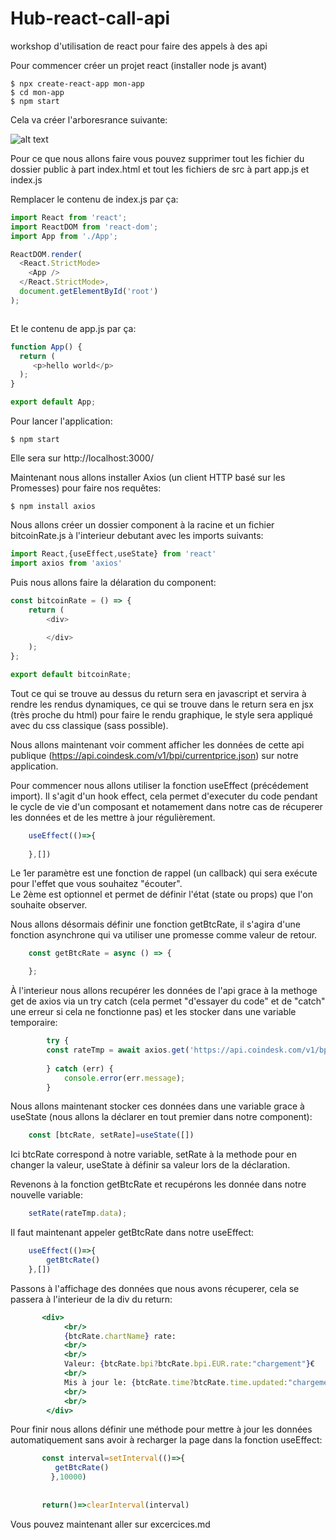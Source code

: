 # Hub-react-call-api
workshop d'utilisation de react pour faire des appels à des api

Pour commencer créer un projet react (installer node js avant)

<!--sec data-title="Your first command: OS X and Linux" data-id="OSX_Linux_whoami" data-collapse=true ces-->

    $ npx create-react-app mon-app
    $ cd mon-app
    $ npm start
    
<!--endsec-->

Cela va créer l'arboresrance suivante:

![alt text](https://github.com/Excelsiort/Hub-react-call-api/blob/main/tree.png)

Pour ce que nous allons faire vous pouvez supprimer tout les fichier du dossier public à part index.html et tout les fichiers de src à part app.js et index.js

Remplacer le contenu de index.js par ça: 

```javascript
import React from 'react';
import ReactDOM from 'react-dom';
import App from './App';

ReactDOM.render(
  <React.StrictMode>
    <App />
  </React.StrictMode>,
  document.getElementById('root')
);



```


Et le contenu de app.js par ça:

```javascript
function App() {
  return (
     <p>hello world</p>
  );
}

export default App;


```

Pour lancer l'application:

<!--sec data-title="Your first command: OS X and Linux" data-id="OSX_Linux_whoami" data-collapse=true ces-->

    $ npm start
    
<!--endsec-->

Elle sera sur http://localhost:3000/

Maintenant nous allons installer Axios (un client HTTP basé sur les Promesses) pour faire nos requêtes:

<!--sec data-title="Your first command: OS X and Linux" data-id="OSX_Linux_whoami" data-collapse=true ces-->

    $ npm install axios
    
<!--endsec-->

Nous allons créer un dossier component à la racine et un fichier bitcoinRate.js à l'interieur debutant avec les imports suivants:

```javascript
import React,{useEffect,useState} from 'react'
import axios from 'axios'

```

Puis nous allons faire la délaration du component:

```javascript
const bitcoinRate = () => {
    return (
        <div>
            
        </div>
    );
};

export default bitcoinRate;

```

Tout ce qui se trouve au dessus du return sera en javascript et servira à rendre les rendus dynamiques, ce qui se trouve dans le return sera en jsx (très proche du html) pour faire le rendu graphique, le style sera appliqué avec du css classique (sass possible).

Nous allons maintenant voir comment afficher les données de cette api publique (https://api.coindesk.com/v1/bpi/currentprice.json) sur notre application.

Pour commencer nous allons utiliser la fonction useEffect (précédement import). Il s'agit d'un hook effect, cela permet d'executer du code pendant le cycle de vie d'un composant et notamement dans notre cas de récuperer les données et de les mettre à jour régulièrement.

```javascript
    useEffect(()=>{
    
    },[])

```

Le 1er paramètre est une fonction de rappel (un callback) qui sera exécute pour l'effet que vous souhaitez "écouter".<br/>
Le 2ème est optionnel et permet de définir l'état (state ou props) que l'on souhaite observer.

Nous allons désormais définir une fonction getBtcRate, il s'agira d'une fonction asynchrone qui va utiliser une promesse comme valeur de retour.

```javascript
    const getBtcRate = async () => {

    };

```

À l'interieur nous allons recupérer les données de l'api grace à la methoge get de axios via un try catch (cela permet "d'essayer du code" et de "catch" une erreur si cela ne fonctionne pas) et les stocker dans une variable temporaire:


```javascript
        try {
        const rateTmp = await axios.get('https://api.coindesk.com/v1/bpi/currentprice.json')
  
        } catch (err) {
            console.error(err.message);
        }
```

Nous allons maintenant stocker ces données dans une variable grace à useState (nous allons la déclarer en tout premier dans notre component):

```javascript
    const [btcRate, setRate]=useState([])
```
Ici btcRate correspond à notre variable, setRate à la methode pour en changer la valeur, useState à définir sa valeur lors de la déclaration.

Revenons à la fonction getBtcRate et recupérons les donnée dans notre nouvelle variable: 

```javascript
    setRate(rateTmp.data);
```

Il faut maintenant appeler getBtcRate dans notre useEffect:


```javascript
    useEffect(()=>{
        getBtcRate()
    },[])

```

Passons à l'affichage des données que nous avons récuperer, cela se passera à l'interieur de la div du return:

```jsx
       <div>
            <br/>
            {btcRate.chartName} rate: 
            <br/>
            <br/>
            Valeur: {btcRate.bpi?btcRate.bpi.EUR.rate:"chargement"}€
            <br/>
            Mis à jour le: {btcRate.time?btcRate.time.updated:"chargement"}
            <br/>
            <br/>
        </div>

```

Pour finir nous allons définir une méthode pour mettre à jour les données automatiquement sans avoir à recharger la page dans la fonction useEffect: 

```javascript
       const interval=setInterval(()=>{
          getBtcRate()
         },10000)
           
           
       return()=>clearInterval(interval)
```
Vous pouvez maintenant aller sur <a link="">excercices.md</a>
